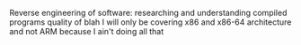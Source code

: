 Reverse engineering of software: researching and understanding compiled programs
quality of blah
I will only be covering x86 and x86-64 architecture and not ARM because I ain't doing all that
